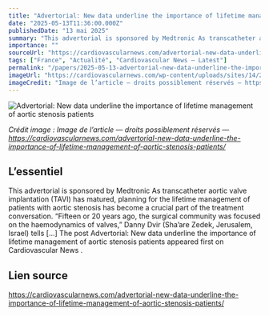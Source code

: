 ```yaml
---
title: "Advertorial: New data underline the importance of lifetime management of aortic stenosis patients"
date: "2025-05-13T11:36:00.000Z"
publishedDate: "13 mai 2025"
summary: "This advertorial is sponsored by Medtronic As transcatheter aortic valve implantation (TAVI) has matured, planning for the lifetime management of patients with aortic stenosis has become a crucial part of the treatment conversation. “Fifteen or 20 years ago, the surgical community was focused on the haemodynamics of valves,” Danny Dvir (Sha’are Zedek, Jerusalem, Israel) tells [&#8230;] The post Advertorial: New data underline the importance of lifetime management of aortic stenosis patients appeared first on Cardiovascular News ."
importance: ""
sourceUrl: "https://cardiovascularnews.com/advertorial-new-data-underline-the-importance-of-lifetime-management-of-aortic-stenosis-patients/"
tags: ["France", "Actualité", "Cardiovascular News — Latest"]
permalink: "/papers/2025-05-13-advertorial-new-data-underline-the-importance-of-lifetime-management-of-aortic-stenosis-patients"
imageUrl: "https://cardiovascularnews.com/wp-content/uploads/sites/14/2025/05/Danny-Dvir_edited.jpg"
imageCredit: "Image de l’article — droits possiblement réservés — https://cardiovascularnews.com/advertorial-new-data-underline-the-importance-of-lifetime-management-of-aortic-stenosis-patients/"
---
```


![Advertorial: New data underline the importance of lifetime management of aortic stenosis patients](https://cardiovascularnews.com/wp-content/uploads/sites/14/2025/05/Danny-Dvir_edited.jpg)

*Crédit image : Image de l’article — droits possiblement réservés — https://cardiovascularnews.com/advertorial-new-data-underline-the-importance-of-lifetime-management-of-aortic-stenosis-patients/*

## L’essentiel

This advertorial is sponsored by Medtronic As transcatheter aortic valve implantation (TAVI) has matured, planning for the lifetime management of patients with aortic stenosis has become a crucial part of the treatment conversation. “Fifteen or 20 years ago, the surgical community was focused on the haemodynamics of valves,” Danny Dvir (Sha’are Zedek, Jerusalem, Israel) tells [&#8230;] The post Advertorial: New data underline the importance of lifetime management of aortic stenosis patients appeared first on Cardiovascular News .

## Lien source

https://cardiovascularnews.com/advertorial-new-data-underline-the-importance-of-lifetime-management-of-aortic-stenosis-patients/
